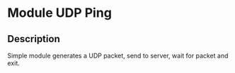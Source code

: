 # Module UDP Ping

## Description

Simple module generates a UDP packet, send to server, wait for packet and exit.
